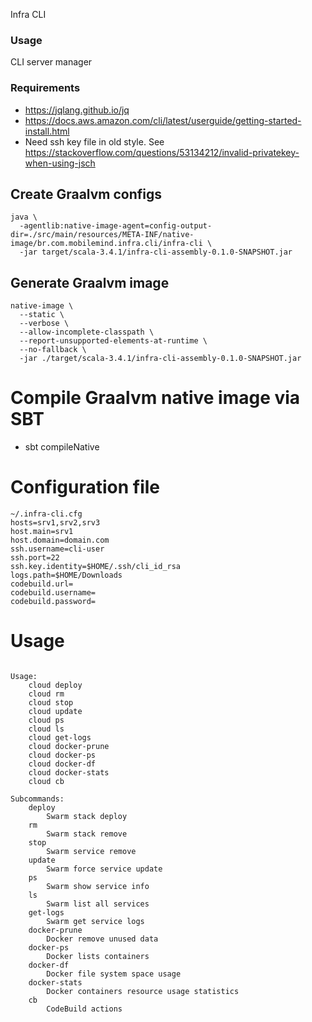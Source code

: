 Infra CLI

### Usage

CLI server manager

### Requirements

* https://jqlang.github.io/jq
* https://docs.aws.amazon.com/cli/latest/userguide/getting-started-install.html
* Need ssh key file in old style. See https://stackoverflow.com/questions/53134212/invalid-privatekey-when-using-jsch

## Create Graalvm configs 

```shell
java \
  -agentlib:native-image-agent=config-output-dir=./src/main/resources/META-INF/native-image/br.com.mobilemind.infra.cli/infra-cli \
  -jar target/scala-3.4.1/infra-cli-assembly-0.1.0-SNAPSHOT.jar
```

## Generate Graalvm image

```shell
native-image \
  --static \
  --verbose \
  --allow-incomplete-classpath \
  --report-unsupported-elements-at-runtime \
  --no-fallback \
  -jar ./target/scala-3.4.1/infra-cli-assembly-0.1.0-SNAPSHOT.jar
```

# Compile Graalvm native image via SBT

* sbt compileNative

# Configuration file

```shell
~/.infra-cli.cfg
hosts=srv1,srv2,srv3
host.main=srv1
host.domain=domain.com
ssh.username=cli-user
ssh.port=22
ssh.key.identity=$HOME/.ssh/cli_id_rsa
logs.path=$HOME/Downloads
codebuild.url=
codebuild.username=
codebuild.password=

```

# Usage

```shell

Usage:
    cloud deploy
    cloud rm
    cloud stop
    cloud update
    cloud ps
    cloud ls
    cloud get-logs
    cloud docker-prune
    cloud docker-ps
    cloud docker-df
    cloud docker-stats
    cloud cb

Subcommands:
    deploy
        Swarm stack deploy
    rm
        Swarm stack remove
    stop
        Swarm service remove
    update
        Swarm force service update
    ps
        Swarm show service info
    ls
        Swarm list all services
    get-logs
        Swarm get service logs
    docker-prune
        Docker remove unused data
    docker-ps
        Docker lists containers
    docker-df
        Docker file system space usage
    docker-stats
        Docker containers resource usage statistics
    cb
        CodeBuild actions
```
